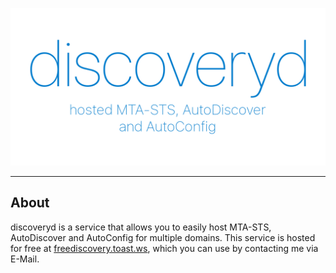 ![Repository Banner](.github/banner.png)

<hr>

## About
discoveryd is a service that allows you to easily host MTA-STS, AutoDiscover and AutoConfig for multiple domains.
This service is hosted for free at [freediscovery.toast.ws](https://freediscovery.toast.ws), which you can use by contacting me via E-Mail.
